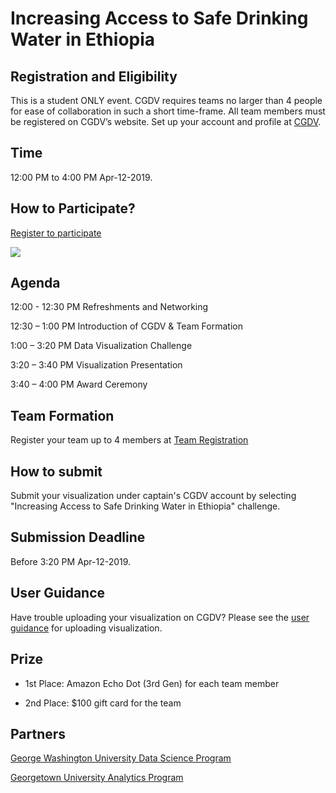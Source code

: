 # Increasing Access to Safe Drinking Water in Ethiopia

## Registration and Eligibility

This is a student ONLY event. CGDV requires teams no larger than 4 people for ease of collaboration in such a short time-frame. All team members must be registered on CGDV’s website. Set up your account and profile at [CGDV](http://34.205.15.39:4000/authentication/signup).

## Time

12:00 PM to 4:00 PM Apr-12-2019.

## How to Participate?

[Register to participate](https://www.eventbrite.com/e/cgdv-data-visualization-challenge-tickets-59229510059)

![](https://cgdv.github.io/challenges/Drinking-Water-Quality-in-Ethiopia/post.jpg)

## Agenda

12:00 - 12:30 PM Refreshments and Networking

12:30 – 1:00 PM Introduction of CGDV & Team Formation

1:00 – 3:20 PM Data Visualization Challenge

3:20 – 3:40 PM Visualization Presentation

3:40 – 4:00 PM Award Ceremony

## Team Formation 

Register your team up to 4 members at [Team Registration](https://forms.gle/ivGWb2EQkb5CdjSG6)

## How to submit 

Submit your visualization under captain's CGDV account by selecting "Increasing Access to Safe Drinking Water in Ethiopia" challenge.

## Submission Deadline

Before 3:20 PM Apr-12-2019.

## User Guidance

Have trouble uploading your visualization on CGDV? Please see the [user guidance](https://cgdv.github.io/userGuidance/) for uploading visualization. 

## Prize

* 1st Place: Amazon Echo Dot (3rd Gen) for each team member

* 2nd Place: $100 gift card for the team

## Partners 

[George Washington University Data Science Program](https://datasci.columbian.gwu.edu/)

[Georgetown University Analytics Program](https://analytics.georgetown.edu/)